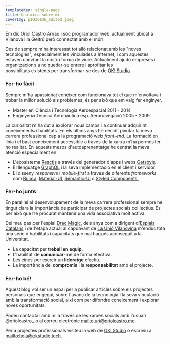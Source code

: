 ```yaml
---
templateKey: single-page
title: Una mica sobre mi
coverImg: p1030836_edited.jpeg
---
```

Em dic Oriol Castro Arnau i sóc programador web, actualment ubicat a Vilanova i la Geltrú però connectat amb el món.

Des de sempre m'ha interessat tot allò relacionat amb les "noves tecnologies", especialment les vinculades a Internet, i com aquestes estaven canviant la nostra forma de viure. Actualment ajudo empreses i organitzacions a no quedar-se enrere i aprofitar les possibilitats existents per transformar-se des de [OK! Studio](https://www.okstudio.tech/).

### Fer-ho fàcil

Sempre m'ha apassionat conèixer com funcionava tot el que m'envoltava i trobar la millor solució als problemes, és per això que em vaig fer enginyer.

* Màster en Ciència i Tecnologia Aeroespacial 2011 - 2014
* Enginyeria Tècnica Aeronàutica esp. Aeronavegació 2005 - 2009

La curiositat m'ha dut a explorar nous camps i a continuar adquirint coneixements i habilitats. En els últims anys he decidit pivotar la meva carrera professional cap a la programació web _front-end_. La formació en línia i el bast coneixement accessible a través de la xarxa m'ha permès fer-ho realitat. En aquests mesos d'autoaprenentatge he centrat la meva atenció especialment en:

* L'ecosistema [Reactjs](https://reactjs.org) a través del generador d'apps i webs [Gatsbyjs](https://www.gatsbyjs.org/).
* El llenguatge [GraphQL](https://graphql.org/) i la seva implementació en el client i servidor.
* El disseny _responsive_ i _mobile-first_ a través de diferents _frameworks_ com [Bulma](https://bulma.io/), [Material-UI](https://material-ui.com/), [Semantic-UI](https://semantic-ui.com/) o [Styled Components.](https://www.styled-components.com/)

### Fer-ho junts

En paral·lel al desenvolupament de la meva carrera professional sempre he tingut clara la importància de participar de projectes socials col·lectius. És per això que he procurat mantenir una vida associativa molt activa.

Del meu pas per l'esplai [Drac Màgic](http://dracmagic.org/), dels anys com a dirigent d'[Esplais Catalans](http://esplac.cat/) i de l'etapa actual al capdavant de [La Unió Vilanovina](http://www.launiovilanovina.cat/) m'enduc tota una sèrie d'habilitats i capacitats que mai hagués aconseguit a la Universitat.

* La capacitat per **treball en equip**.
* L'habilitat de **comunicar**-me de forma efectiva.
* Les eines per exercir un **lideratge** efectiu.
* La importància del **compromís** i la **responsabilitat** amb el projecte.

### Fer-ho bé!

Aquest blog vol ser un espai per a publicar articles sobre els projectes personals que engegui, sobre l'avanç de la tecnologia i la seva vinculació amb la transformació social, així com per difondre coneixement i explorar noves oportunitats.

Podeu contactar amb mi a través de les xarxes socials amb l'usuari @oriolcastro_ o al correu electrònic <mailto:uri@oriolcastro.me>.

Per a projectes professionals visiteu la web de [OK! Studio](https://www.okstudio.tech/) o escriviu a <mailto:hola@okstudio.tech>.
